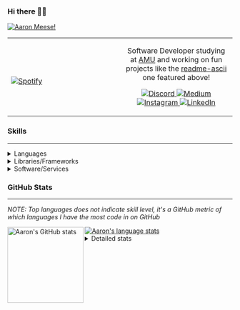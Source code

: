 ### Hi there 👋🏻
[![Aaron Meese!](https://user-images.githubusercontent.com/17814535/88975338-a2aabf00-d27f-11ea-963f-8a19608716b4.png)](https://github.com/ajmeese7/readme-ascii "README ASCII")

<!-- Modified from project here: https://github.com/novatorem/novatorem -->
<table width="100%"> 
  <tr>
  <td width="50%">
      
&nbsp; <br> [![Spotify](https://ajmeese7.vercel.app/api/spotify)](https://open.spotify.com/user/ajmeese)

  </td>
  <td width="50%">

<p align="center">
Software Developer studying at <a href="https://www.amu.apus.edu/">AMU</a> and working on fun 
projects like the <a href="https://github.com/ajmeese7/readme-ascii">readme-ascii</a> one featured above!
</p>
<p align="center">
  <a href="https://discord.gg/PxRTQg3">
    <img src="https://img.shields.io/badge/discord-ajmeese7%234835-369?style=flat-square&logo=discord&logoColor=white&color=purple" alt="Discord" title="Discord">
  </a>
  <a href="https://link.aaronmeese.com/medium">
    <img src="https://img.shields.io/badge/medium-ajmeese7-1DB954?style=flat-square&logo=medium&logoColor=white" alt="Medium" title="Medium">
  </a>
  <br />
  <a href="https://link.aaronmeese.com/instagram">
    <img src="https://img.shields.io/badge/instagram-ajmeese7-1DB954?style=flat-square&logo=instagram&logoColor=white&color=c13584" alt="Instagram" title="Instagram">
  </a>
  <a href="https://link.aaronmeese.com/linkedin">
    <img src="https://img.shields.io/badge/linkedIn-aaronmeese-1DB954?style=flat-square&logo=linkedin&logoColor=white&color=blue" alt="LinkedIn" title="LinkedIn">
  </a>
</p>
  </td>
  </table>

[//]: <> (The `&nbsp;` is to have Aphelion take up more space)

### Skills ###
----
<details>
<summary>Languages</summary>

+ JavaScript
+ HTML
+ CSS
    + [README ASCII](https://github.com/ajmeese7/readme-ascii)
+ PHP
    + [Coupon Booked](https://github.com/ajmeese7/coupon-booked)
    + [Steam Summary](https://github.com/ajmeese7/steam-summary)
+ Java
    + [BRCC Java](https://github.com/ajmeese7/brcc-java)
    + [Euler Problems](https://github.com/ajmeese7/euler-problems)

</details>
<details>
<summary>Libraries/Frameworks</summary>

+ NodeJS
    + [Snapchat Share](https://github.com/ajmeese7/snapchat-share)
    + [FRC Spreadsheets](https://github.com/ajmeese7/frc-spreadsheets)
+ Cordova
+ React Native
+ jQuery
+ Discord.js
    + [Spambot](https://github.com/ajmeese7/spambot)
    + [Automatic Reactions](https://github.com/ajmeese7/automatic-reactions)
    + [Multiple Reactions](https://github.com/ajmeese7/multiple-reactions)
    + [Galley Calls](https://github.com/ajmeese7/galley-calls)
    + [Tatsu Toolbox](https://github.com/ajmeese7/tatsu-toolbox)
+ Puppeteer
    + [README ASCII](https://github.com/ajmeese7/readme-ascii)
    + [Dynamic Page Retrieval](https://github.com/ajmeese7/dynamic-page-retrieval)
+ Nightmare.js
    + [Steam Queue Clicker](https://github.com/ajmeese7/steam-queue-clicker)
    + [Repbot](https://github.com/ajmeese7/repbot)
+ Express
    + [Galley Calls](https://github.com/ajmeese7/galley-calls)
+ pdf-lib
+ async

</details>
<details>
<summary>Software/Services</summary>

+ Wallpaper Engine
    + [Random Wallpaper](https://github.com/ajmeese7/random-wallpaper)
    + [Image of the Day](https://github.com/ajmeese7/image-of-the-day)
+ phpMyAdmin
+ cPanel
+ Cloudinary
+ Cloudflare Workers
+ Firefox Extensions
    + [Chess Next Move](https://github.com/ajmeese7/chess-next-move)
    + [Gmail Label Organizer](https://github.com/ajmeese7/gmail-label-organizer)
+ Google Analytics
+ Heroku
+ Nexmo
+ Twilio
    + [Galley Calls](https://github.com/ajmeese7/galley-calls)
+ Sonix
    + [Galley Calls](https://github.com/ajmeese7/galley-calls)
+ Auth0
+ OneSignal

</details>

### GitHub Stats ###
----
*NOTE: Top languages does not indicate skill level, it's a GitHub metric of which languages I have the most code in on GitHub*

<a href="https://profile-summary-for-github.com/user/ajmeese7">
  <img align="left" height="170px" src="https://github-readme-stats.vercel.app/api?username=ajmeese7&show_icons=true&line_height=27&count_private=true&include_all_commits=true" alt="Aaron's GitHub stats"/>
  <img src="https://github-readme-stats.vercel.app/api/top-langs/?username=ajmeese7&hide_langs_below=5&layout=compact" alt="Aaron's language stats"/>
</a>

<details>
<summary>Detailed stats</summary>

### :zap: Recent Activity
<!--START_SECTION:activity-->
1. 🗣 Commented on [#1404](https://github.com/dilame/instagram-private-api/issues/1404) in [dilame/instagram-private-api](https://github.com/dilame/instagram-private-api)
2. ❗️ Opened issue [#10](https://github.com/ajmeese7/steam-summary/issues/10) in [ajmeese7/steam-summary](https://github.com/ajmeese7/steam-summary)
3. ❗️ Opened issue [#9](https://github.com/ajmeese7/steam-summary/issues/9) in [ajmeese7/steam-summary](https://github.com/ajmeese7/steam-summary)
4. ❗️ Opened issue [#8](https://github.com/ajmeese7/steam-summary/issues/8) in [ajmeese7/steam-summary](https://github.com/ajmeese7/steam-summary)
5. ❗️ Opened issue [#7](https://github.com/ajmeese7/steam-summary/issues/7) in [ajmeese7/steam-summary](https://github.com/ajmeese7/steam-summary)
<!--END_SECTION:activity-->

### 🧐 Waka Stats
<!--START_SECTION:waka-->
**🐱 My Github Data** 

> 🏆 132 Contributions in the Year 2021
 > 
> 📦 65.2 kB Used in Github's Storage 
 > 
> 🚫 Not Opted to Hire
 > 
> 📜 51 Public Repositories 
 > 
> 🔑 21 Private Repositories  
 > 
**I'm an Early 🐤** 

```text
🌞 Morning    310 commits    ████████░░░░░░░░░░░░░░░░░   34.03% 
🌆 Daytime    388 commits    ██████████░░░░░░░░░░░░░░░   42.59% 
🌃 Evening    203 commits    █████░░░░░░░░░░░░░░░░░░░░   22.28% 
🌙 Night      10 commits     ░░░░░░░░░░░░░░░░░░░░░░░░░   1.1%

```
📅 **I'm Most Productive on Saturday** 

```text
Monday       110 commits    ███░░░░░░░░░░░░░░░░░░░░░░   12.07% 
Tuesday      121 commits    ███░░░░░░░░░░░░░░░░░░░░░░   13.28% 
Wednesday    94 commits     ██░░░░░░░░░░░░░░░░░░░░░░░   10.32% 
Thursday     109 commits    ███░░░░░░░░░░░░░░░░░░░░░░   11.96% 
Friday       133 commits    ███░░░░░░░░░░░░░░░░░░░░░░   14.6% 
Saturday     176 commits    ████░░░░░░░░░░░░░░░░░░░░░   19.32% 
Sunday       168 commits    ████░░░░░░░░░░░░░░░░░░░░░   18.44%

```


📊 **This Week I Spent My Time On** 

```text
⌚︎ Time Zone: America/Chicago

💬 Programming Languages: 
JavaScript               8 hrs 2 mins        █████████████████████░░░░   86.14% 
SCSS                     54 mins             ██░░░░░░░░░░░░░░░░░░░░░░░   9.81% 
Markdown                 19 mins             ░░░░░░░░░░░░░░░░░░░░░░░░░   3.39% 
Other                    3 mins              ░░░░░░░░░░░░░░░░░░░░░░░░░   0.63% 
JSON                     0 secs              ░░░░░░░░░░░░░░░░░░░░░░░░░   0.03%

🐱‍💻 Projects: 
social-dashboard         5 hrs 58 mins       ████████████████░░░░░░░░░   63.99% 
karameese.com            3 hrs 2 mins        ████████░░░░░░░░░░░░░░░░░   32.52% 
stocks-dashboard         17 mins             ░░░░░░░░░░░░░░░░░░░░░░░░░   3.09% 
galley-calls             1 min               ░░░░░░░░░░░░░░░░░░░░░░░░░   0.32% 
mobile                   0 secs              ░░░░░░░░░░░░░░░░░░░░░░░░░   0.07%

```

**I Mostly Code in JavaScript** 

```text
JavaScript               30 repos            ██████████████░░░░░░░░░░░   57.69% 
HTML                     9 repos             ████░░░░░░░░░░░░░░░░░░░░░   17.31% 
Java                     4 repos             ██░░░░░░░░░░░░░░░░░░░░░░░   7.69% 
CSS                      3 repos             █░░░░░░░░░░░░░░░░░░░░░░░░   5.77% 
Python                   3 repos             █░░░░░░░░░░░░░░░░░░░░░░░░   5.77%

```



<!--END_SECTION:waka-->
</details>
